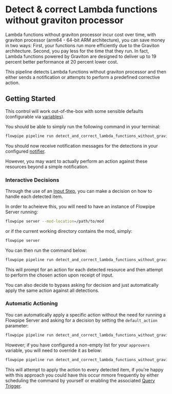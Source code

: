 # Detect & correct Lambda functions without graviton processor

Lambda functions without graviton processor incur cost over time, with graviton processor (arm64 - 64-bit ARM architecture), you can save money in two ways: First, your functions run more efficiently due to the Graviton architecture. Second, you pay less for the time that they run. In fact, Lambda functions powered by Graviton are designed to deliver up to 19 percent better performance at 20 percent lower cost.

This pipeline detects Lambda functions without graviton processor and then either sends a notification or attempts to perform a predefined corrective action.

## Getting Started

This control will work out-of-the-box with some sensible defaults (configurable via [variables](https://flowpipe.io/docs/build/mod-variables)).

You should be able to simply run the following command in your terminal:

```sh
flowpipe pipeline run detect_and_correct_lambda_functions_without_graviton
```

You should now receive notification messages for the detections in your configured [notifier](https://flowpipe.io/docs/reference/config-files/notifier).

However, you may want to actually perform an action against these resources beyond a simple notification.

### Interactive Decisions

Through the use of an [Input Step](https://flowpipe.io/docs/build/input), you can make a decision on how to handle each detected item.

In order to acheieve this, you will need to have an instance of Flowpipe Server running:

```sh
flowpipe server --mod-location=/path/to/mod
```

or if the current working directory contains the mod, simply:

```sh
flowpipe server
```

You can then run the command below:

```sh
flowpipe pipeline run detect_and_correct_lambda_functions_without_graviton --host local --arg='approvers=["default"]'
```

This will prompt for an action for each detected resource and then attempt to perform the chosen action upon receipt of input.

You can also decide to bypass asking for decision and just automatically apply the same action against all detections.

### Automatic Actioning

You can automatically apply a specific action without the need for running a Flowpipe Server and asking for a decision by setting the `default_action` parameter:

```sh
flowpipe pipeline run detect_and_correct_lambda_functions_without_graviton --arg='default_action="delete_function"'
```

However; if you have configured a non-empty list for your `approvers` variable, you will need to override it as below:

```sh
flowpipe pipeline run detect_and_correct_lambda_functions_without_graviton --arg='approvers=[]' --arg='default_action="delete_function"'
```

This will attempt to apply the action to every detected item, if you're happy with this approach you could have this occur mmore frequently by either scheduling the command by yourself or enabling the associated [Query Trigger](https://hub.flowpipe.io/mods/turbot/aws_thrifty/triggers/aws_thrifty.trigger.query.detect_and_correct_lambda_functions_without_graviton).
